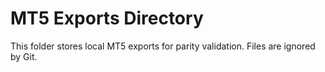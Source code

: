 # MT5 Exports Directory

This folder stores local MT5 exports for parity validation. Files are ignored by Git.
